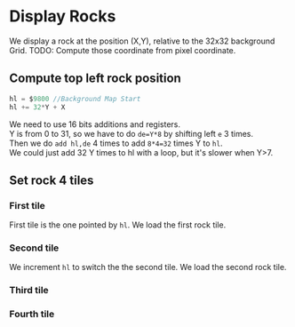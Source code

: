 # Display Rocks

We display a rock at the position (X,Y), relative to the 32x32 background Grid.
TODO: Compute those coordinate from pixel coordinate.

## Compute top left rock position

~~~C
hl = $9800 //Background Map Start
hl += 32*Y + X
~~~
We need to use 16 bits additions and registers.  
Y is from 0 to 31, so we have to do `de=Y*8` by shifting left `e` 3 times.   
Then we do `add hl,de` 4 times to add `8*4=32` times Y to `hl`.  
We could just add 32 Y times to hl with a loop, but it's slower when Y>7.

## Set rock 4 tiles

### First tile

First tile is the one pointed by `hl`.
We load the first rock tile.

### Second tile

We increment `hl` to switch the the second tile.
We load the second rock tile.

### Third tile


### Fourth tile

